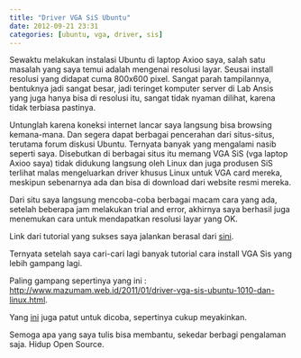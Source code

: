 ```yaml
---
title: "Driver VGA SiS Ubuntu"
date: 2012-09-21 23:31
categories: [ubuntu, vga, driver, sis]
---
```


Sewaktu melakukan instalasi Ubuntu di laptop Axioo saya, salah satu masalah yang saya temui adalah mengenai resolusi layar. Seusai install resolusi yang didapat cuma 800x600 pixel. Sangat parah tampilannya, bentuknya jadi sangat besar, jadi teringet komputer server di Lab Ansis yang juga hanya bisa di resolusi itu, sangat tidak nyaman dilihat, karena tidak terbiasa pastinya.
<!--more-->
Untunglah karena koneksi internet lancar saya langsung bisa browsing kemana-mana. Dan segera dapat berbagai pencerahan dari situs-situs, terutama forum diskusi Ubuntu. Ternyata banyak yang mengalami nasib seperti saya. Disebutkan di berbagai situs itu memang VGA SiS (vga laptop Axioo saya) tidak didukung langsung oleh Linux dan juga produsen SiS terlihat malas mengeluarkan driver khusus Linux untuk VGA card mereka, meskipun sebenarnya ada dan bisa di download dari website resmi mereka. 

Dari situ saya langsung mencoba-coba berbagai macam cara yang ada, setelah beberapa jam melakukan trial and error, akhirnya saya berhasil juga menemukan cara untuk mendapatkan resolusi layar yang OK.

Link dari tutorial yang sukses saya jalankan berasal dari [sini][1].

Ternyata setelah saya cari-cari lagi banyak tutorial cara install VGA Sis yang lebih gampang lagi.

Paling gampang sepertinya yang ini : <http://www.mazumam.web.id/2011/01/driver-vga-sis-ubuntu-1010-dan-linux.html>.

Yang [ini][2] juga patut untuk dicoba, sepertinya cukup meyakinkan.

Semoga apa yang saya tulis bisa membantu, sekedar berbagi pengalaman saja. Hidup Open Source.

[1]: http://www.ubuntugeek.com/how-to-install-sis-771671-mirage-3-video-drivers-in-ubuntu-10-04-lucid.html	"Ubuntu Geek"
[2]: http://slackcyber11.blogspot.com/2010/10/install-vga-sis-671771-di-ubuntu-1010.html	"Slackcyber11"
